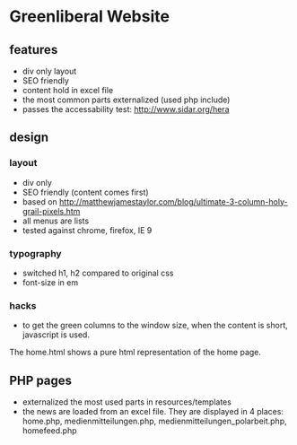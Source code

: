 # Greenliberal Website

## features
* div only layout
* SEO friendly
* content hold in excel file
* the most common parts externalized (used php include)
* passes the accessability test: http://www.sidar.org/hera

## design

### layout
* div only
* SEO friendly (content comes first)
* based on http://matthewjamestaylor.com/blog/ultimate-3-column-holy-grail-pixels.htm
* all menus are lists
* tested against chrome, firefox, IE 9

### typography
* switched h1, h2 compared to original css
* font-size in em

### hacks
* to get the green columns to the window size, when the content is short, javascript is used.


The home.html shows a pure html representation of the home page.

## PHP pages
* externalized the most used parts in resources/templates
* the news are loaded from an excel file. They are displayed in 4 places: home.php, medienmitteilungen.php, medienmitteilungen_polarbeit.php, homefeed.php
